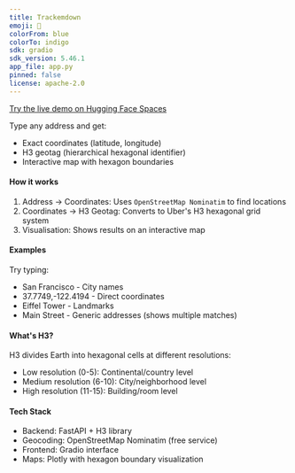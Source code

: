 ```yaml
---
title: Trackemdown
emoji: 🐢
colorFrom: blue
colorTo: indigo
sdk: gradio
sdk_version: 5.46.1
app_file: app.py
pinned: false
license: apache-2.0
---
```


<a href="https://huggingface.co/spaces/nikhilsingh/trackemdown" target="_blank">Try the live demo on Hugging Face Spaces</a>

Type any address and get:
- Exact coordinates (latitude, longitude)
- H3 geotag (hierarchical hexagonal identifier)
- Interactive map with hexagon boundaries

#### How it works

1. Address → Coordinates: Uses `OpenStreetMap Nominatim` to find locations
2. Coordinates → H3 Geotag: Converts to Uber's H3 hexagonal grid system
3. Visualisation: Shows results on an interactive map

#### Examples

Try typing:
- San Francisco - City names
- 37.7749,-122.4194 - Direct coordinates
- Eiffel Tower - Landmarks
- Main Street - Generic addresses (shows multiple matches)

#### What's H3?

H3 divides Earth into hexagonal cells at different resolutions:
- Low resolution (0-5): Continental/country level
- Medium resolution (6-10): City/neighborhood level
- High resolution (11-15): Building/room level

#### Tech Stack

- Backend: FastAPI + H3 library
- Geocoding: OpenStreetMap Nominatim (free service)
- Frontend: Gradio interface
- Maps: Plotly with hexagon boundary visualization
